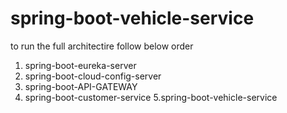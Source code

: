 # spring-boot-vehicle-service
to run the full architectire follow below order
1. spring-boot-eureka-server
2. spring-boot-cloud-config-server
3. spring-boot-API-GATEWAY
4. spring-boot-customer-service
5.spring-boot-vehicle-service
